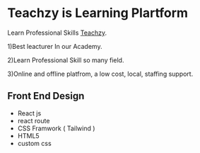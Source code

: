 # Teachzy is Learning Plartform

Learn Professional Skills [Teachzy](https://naughty-joliot-d6990e.netlify.app/).

1)Best leacturer In our Academy.

2)Learn Professional Skill so many field.

3)Online and offline platfrom, a low cost, local, staffing support.

## Front End Design
- React js
- react route
- CSS Framwork ( Tailwind )
- HTML5
- custom css
